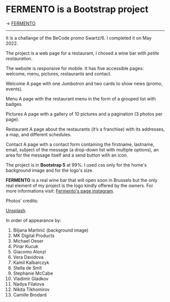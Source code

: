 # FERMENTO is a Bootstrap project

-> [FERMENTO](https://ariannatelesca.github.io/Restaurant/)

---

It is a challange of the BeCode promo Swartz/6. I completed it on May 2022.    

The project is a web page for a restaurant, I chosed a wine bar with *petite restauration*.  

The website is responsive for mobile. It has five accessible pages: welcome, menu, pictures, restaurants and contact.  

Welcome
A page with one Jumbotron and two cards to show news (promo, events).  

Menu
A page with the restaurant menu in the form of a grouped list with badges.  

Pictures
A page with a gallery of 10 pictures and a pagination (3 photos per page).  

Restaurant
A page about the restaurants (it’s a franchise) with its addresses, a map, and different schedules.  

Contact
A page with a contact form containing the firstname, lastname, email, subject of the message (a drop-down list with multiple options), an area for the message itself and a send button with an icon.  


The project is in **Bootstrap 5** at 99%. I used css only for the home's background image and for the logo's size.  

**FERMENTO** is a real wine bar that will open soon in Brussels but the only real element of my project is the logo kindly offered by the owners. 
For more informations visit: [Fermento's page instagram](https://www.instagram.com/fermentowinebar/?hl=en).  


Photos' credits:  

[Unsplash](https://unsplash.com/s/photos/wine-glass?utm_source=unsplash&utm_medium=referral&utm_content=creditCopyText).    

In order of appearance by:

1. Biljana Martinić (background image)
2. MK Digital Products 
3. Michael Oeser  
4. Pinar Kucuk
5. Giacomo Alonzi
6. Vera Davidova
7. Kamil Kalbarczyk
8. Stella de Smit
9. Stephanie McCabe
10. Vladimir Gladkov
11. Nadya Filatova
12. Nikita Tikhomirov
13. Camille Brodard


 
   
      
 
    

  
  